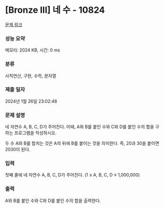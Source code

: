 # [Bronze III] 네 수 - 10824 

[문제 링크](https://www.acmicpc.net/problem/10824) 

### 성능 요약

메모리: 2024 KB, 시간: 0 ms

### 분류

사칙연산, 구현, 수학, 문자열

### 제출 일자

2024년 1월 26일 23:02:48

### 문제 설명

<p>네 자연수 A, B, C, D가 주어진다. 이때, A와 B를 붙인 수와 C와 D를 붙인 수의 합을 구하는 프로그램을 작성하시오.</p>

<p>두 수 A와 B를 합치는 것은 A의 뒤에 B를 붙이는 것을 의미한다. 즉, 20과 30을 붙이면 2030이 된다.</p>

### 입력 

 <p>첫째 줄에 네 자연수 A, B, C, D가 주어진다. (1 ≤ A, B, C, D ≤ 1,000,000)</p>

### 출력 

 <p>A와 B를 붙인 수와 C와 D를 붙인 수의 합을 출력한다.</p>

